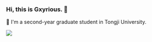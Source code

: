 ### Hi, this is Gxyrious. 👋

👀 I'm a second-year graduate student in Tongji University.

<img align="middle" src="https://github-readme-stats.vercel.app/api?username=Gxyrious&show_icons=true&icon_color=CE1D2D&text_color=718096&bg_color=ffffff&hide_title=true" />

